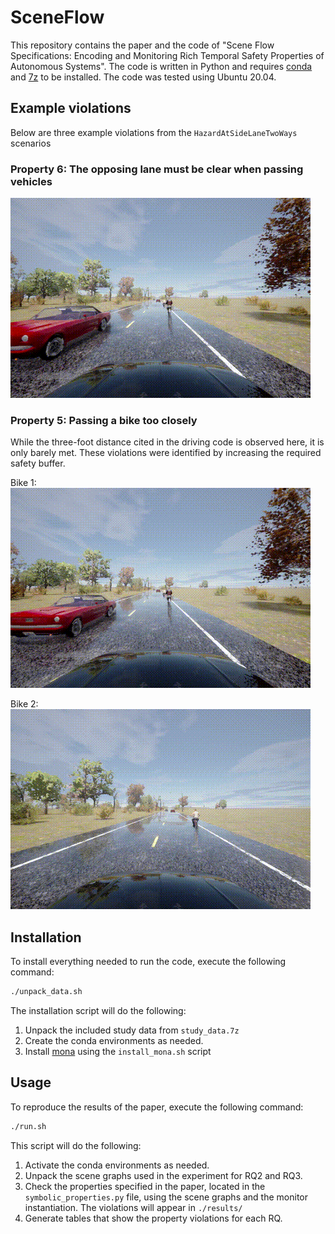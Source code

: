 # SceneFlow

This repository contains the paper and the code of "Scene Flow Specifications: Encoding and Monitoring Rich Temporal Safety Properties of Autonomous Systems". The code is written in Python and requires [conda](https://docs.anaconda.com/free/anaconda/install/linux/) and [7z](https://www.7-zip.org/download.html) to be installed. The code was tested using Ubuntu 20.04.


## Example violations
Below are three example violations from the `HazardAtSideLaneTwoWays` scenarios

### Property 6: The opposing lane must be clear when passing vehicles
![Vehicle crosses into opposing lane to pass two bikes; does not get back into its lane fast enough when traffic comes](./videos/518.gif)

### Property 5: Passing a bike too closely
While the three-foot distance cited in the driving code is observed here, it is only barely met.
These violations were identified by increasing the required safety buffer.

Bike 1:
![Vehicle comes too close to a bike while passing. Bike 1](./videos/435.gif)

Bike 2:
![Vehicle comes too close to a bike while passing. Bike 2](./videos/476.gif)

## Installation
To install everything needed to run the code, execute the following command:
```bash
./unpack_data.sh
```
The installation script will do the following:
1) Unpack the included study data from `study_data.7z`
2) Create the conda environments as needed.
3) Install [mona](https://www.brics.dk/mona/) using the `install_mona.sh` script

## Usage
To reproduce the results of the paper, execute the following command:
```bash
./run.sh
```
This script will do the following:
1) Activate the conda environments as needed.
2) Unpack the scene graphs used in the experiment for RQ2 and RQ3.
3) Check the properties specified in the paper, located in the `symbolic_properties.py` file, using the scene graphs and the monitor instantiation. The violations will appear in `./results/`
4) Generate tables that show the property violations for each RQ.
